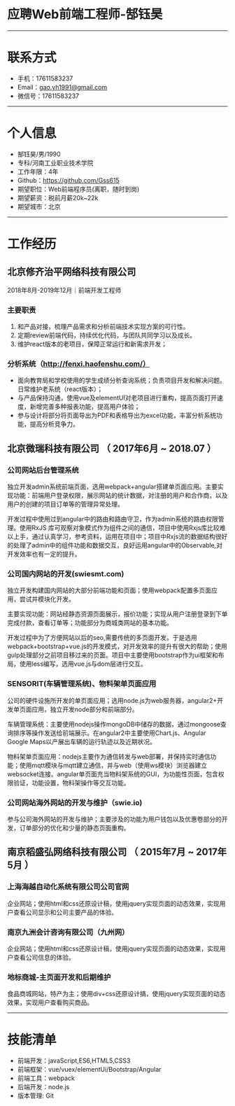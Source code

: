 # 应聘Web前端工程师-郜钰昊

---


# 联系方式


- 手机：17611583237
- Email：gao.yh1991@gmail.com 
- 微信号：17611583237

---

# 个人信息

 - 郜钰昊/男/1990 
 - 专科/河南工业职业技术学院 
 - 工作年限：4年
 - Github：https://github.com/Gss615 
 - 期望职位：Web前端程序员(离职，随时到岗)
 - 期望薪资：税前月薪20k~22k
 - 期望城市：北京

---

# 工作经历

## 北京修齐治平网络科技有限公司
2018年8月-2019年12月｜前端开发工程师

### 主要职责
1.  和产品对接，梳理产品需求和分析前端技术实现方案的可行性。
2.  定期review前端代码，持续优化代码，与团队共同学习以及成长。
3.  维护react版本的老项目，保障正常运行和新需求开发；

### 分析系统（http://fenxi.haofenshu.com/）

-   面向教育局和学校使用的学生成绩分析查询系统；负责项目开发和解决问题。日常维护老系统（react版本）；
-   与产品保持沟通，使用vue及elementUI对老项目进行重构，提高页面打开速度，新增完善多种报表功能，提高用户体验；
-   参与设计将部分将页面导出为PDF和表格导出为excel功能，丰富分析系统功能，提高分析竞争力。

## 北京微瑞科技有限公司 （ 2017年6月 ~ 2018.07 ）

### 公司网站后台管理系统 

独立开发admin系统前端页面，选用webpack+angular搭建单页面应用。主要实现功能：前端用户登录权限，展示网站的统计数据，对注册的用户和合作商，以及用户的创建的项目订单等的管理异常处理。

开发过程中使用过到angular中的路由和路由守卫，作为admin系统的路由权限管理。使用RxJS 库可观察对象模式作为组件之间的通信，项目中使用Rxjs库比较难以上手，通过认真学习，参考资料，运用在项目中；项目中Rxjs流的数据结构很好的处理了admin中的组件功能和数据交互，良好运用angular中的Observable,对开发效率也有一定的提升。


### 公司国内网站的开发(swiesmt.com)
独立开发构建国内网站的大部分前端功能和页面；使用webpack配置多页面应用，尝试并模块化开发。

主要实现功能：网站经静态资源页面展示，报价功能；实现从用户注册登录到下单完成付款，查看订单等；功能部分为商城类网站的基本功能。

开发过程中为了方便网站以后的seo,需要传统的多页面开发。于是选用webpack+bootstrap+vue.js的开发模式，对开发效率的提升有很大的帮助；使用gulp处理部分之前项目移过来的页面。项目中主要使用bootstrap作为ui框架和布局，使用less编写，选用vue.js与dom层进行交互。


### SENSORIT(车辆管理系统)、物料架单页面应用
公司的硬件设施所开发的单页面应用；选用node.js为web服务器，angular2+开发单页面应用，独立开发node部分和前端部分。

车辆管理系统：主要使用nodejs操作mongoDB中储存的数据，通过mongoose查询排序等操作发送给前端展示。在angular2中主要使用Chart.js、Angular Google Maps以产展出车辆的运行轨迹以及近期状况。

物料架单页面应用：nodejs主要作为通信转发与web部署，并保持实时通信功能；使用mqtt模块与mqtt建立通信，并与web（使用ws模块）浏览器建立websocket连接。angular单页面充当物料架系统的GUI，为功能性页面，包含权限验证，功能设置，物料架操作等交互功能。

### 公司网站海外网站的开发与维护（swie.io)

参与公司海外网站的开发与维护；主要涉及的功能为用户钱包以及优惠卷部分的开发，订单部分的优化和少量的静态页面重构。

## 南京稻盛弘网络科技有限公司 （ 2015年7月 ~ 2017年5月 ）

### 上海海越自动化系统有限公司公司官网 
企业网站；使用html和css还原设计稿，使用jquery实现页面的动态效果，实现用户查看公司显示和公司主要产品的体验。

### 南京九洲会计咨询有限公司（九州网）
企业网站；使用html和css还原设计稿，使用jquery实现页面的动态效果，实现用户查看公司信息的体验。

### 地标商城-主页面开发和后期维护 
食品商城网站，特产为主；使用div+css还原设计搞，使用jquery实现页面的动态效果，实现用户查看购买商品。

---
# 技能清单

- 前端开发：javaScript,ES6,HTML5,CSS3
- 前端框架：vue/vuex/elementUi/Bootstrap/Angular
- 前端工具：webpack
- 后端开发：node.js
- 版本管理: Git
